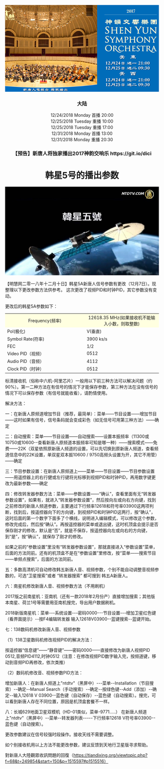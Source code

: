 
<div align="center">
<IMG SRC="https://github.com/dfchunsring/drdr/blob/master/imgang/1-25.png?raw=true" width=880></a><br>

<h3> 大陆</h3>
12/24/2018	Monday	首播	20:00<br>
12/25/2018	Tuesday	重播	10:00<br>
12/25/2018	Tuesday	重播	17:00<br>
12/31/2018	Monday	首播	13:00<br>
12/31/2018	Monday	重播	20:30
<h3>【预告】新唐人将独家播出2017神韵交响乐 https://git.io/dici</h3></div>


<div align="center"><h1>韩星5号的播出参数</h1></div><p></p>
<img src="https://github.com/dfchunsring/arar/blob/master/Read.img/star5.jpg?raw=true" style="max-width:100%;" width="880"><p>

【明慧网二零一八年十二月十日】韩星5A新唐人信号参数有更改（12月7日）。现整理以下更改参数方法供参考。
这次更改了视频PID和时钟PID，其它参数没有变动。

更改后的韩星5A参数如下：

<table>
<tr style="background:lightyellow;text-align:center">
	<td width="450">Frequency(频率)</td>
	<td width="440">12618.35 MHz(如果接收机不能输入小数，则取整数) </td>
</tr>
<tr>
	<td>Pol(极化)</td>
	<td>V(垂直)</td>
</tr>
<tr>
	<td>Symbol Rate(符率)</td>
	<td>3900 ks/s</td>
</tr>
<tr>
	<td>FEC</td>
	<td>1/2</td>
</tr>
<tr>
	<td>Video PID（视频）</td>
	<td>0512</td>
</tr>
<tr>
	<td>Audio PID（音频）</td>
	<td>4112</td>
</tr>
<tr>
	<td>Clock PID（时钟）</td>
	<td>0512</td>
</tr>
</table>

标清接收机（俗称中六机-阿里芯片）一般用以下前三种方法可以解决问题（约90%）。第一二种方法在有信号的情况下才能保存参数，第三种方法在没有信号的情况下可以保存参数（有信号就能收看），请酌情使用。

解决方法：

一：在新唐人原频道增加节目（推荐，最简单）：菜单——节目设置——增加节目——这时如果有信号，信号条码就会变成彩色（如无信号可用第三种方法）——确定

二：自动搜索：菜单——节目设置——自动搜索——设置本振频率（11300或10750或10600--查看新唐人原频道本振频率可知是哪一种）——搜索模式——免费——22K（双星依照原新唐人频道的设置，可以先切换到原新唐人频道，查看频道信息中的22K设置，单双星双本振10600 / 9750高频头设置为开，其它不用管）——确定

三：节目参数设置：在新唐人原频道上——菜单——节目设置——节目参数设置——用遥控器上的右行健或左行键将光标移到视频PID和时钟PID，再用数字键更改为最新参数——确定

四：修改转发器参数方法：菜单——参数设置——“确认”，查看里面有无“转发器参数设置”，如果有，就进入“转发器参数设置”，然后按向左或向右方向键，找到之前修改的新唐人频道参数，主要通过下行频率12618和符号率03900这两项判断，找到后，按遥控器向下的方向键，到视频PID和时钟PID这两行，按“确认”，这时后面的第一个数字下面多了个横线，说明进入编辑模式，可以修改这个参数，修改完成后，然后按“确认”。再按遥控器的菜单或退出键，这时机顶盒会提示是否保存刚才的修改，默认是“否”，就是不保存，按遥控器向左或向右的方向键，到“是”，按“确认”，就保存了刚才的修改。

如果之前的“参数设置”里没有“转发器参数设置”，那就直接进入“参数设置”菜单，后面的方法同前。还有的机顶盒不是在“参数设置”里修改，按“菜单——搜索节目——单频点搜索”，后面的方法同前。

五：多数高清机可自动修改韩五新唐人音、视频参数，个别不能自动调整音视频参数的，可选“卫星搜索”或者 “转发器搜索” 都可搜到 韩五A新唐人。

六：南星机修改新唐人音、视频参数方法（不用刷机）

2017版之前南星机：亚南机（还有一款2018年2月份产）直接增加搜索；其他版本南星、荷兰1号等需要用亚南机搜完，导出用户数据刷机。

2018新版南星机：菜单---系统设置---密码0000---节目设置---增加卫星红色键（看界面提示）--按F4编辑转发器 输入12618V03900--蓝键搜索--蓝键开始。

七：138数码机修改新唐人音、视频参数

（1）138卫星数码机修改视频PID的解决方法：

按遥控器“信息键”——“静音键”——密码0000——直接修改为新唐人视频PID 0512,音频PID4112,时钟0512（注意：在修改视频PID数字输入完，按频道键，移动到音频PID再修改，依次类推）

（2）数码机修改音、视频参数PID方法：

增加新唐人：在新唐人频道上"ntdtv"（黑屏中）---菜单--Installatlon（节目搜索）--确定--Manual Search（手动搜索）--确定--按绿色键--Add（添加）--确定--输入12618 V 03900--蓝色键（自动保存）--蓝色键（自动搜索）。搜完，可以看到新唐人存在不同位置，原因是机顶盒套餐不一样。

八：长城629地面卫星双模机（HD-01类似，菜单-9771.....）
在新唐人频道上"ntdtv"（黑屏中）--菜单--转发器列表-----下行频率12618 V符号率03900--蓝色键（自动搜索）。

更改参数建议在信号较强时段操作。接收天线不需要调整。

如个别接收机用以上方法不能更改参数，建议反馈到天地行卫星版寻求帮助。

對新唐人大陸觀眾收訊問題的回復（https://tiandixing.org/viewtopic.php?f=68&t=249854&start=150&p=1515597#p1515516）








